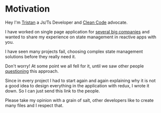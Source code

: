 # Motivation

Hey I'm [Tristan](https://github.com/firsttris) a Js/Ts Developer and [Clean Code](https://www.youtube.com/watch?v=UjhX2sVf0eg) advocate.

I have worked on single page application for [several big companies](https://firsttris.github.io/gatsby-cv/) and wanted to share my experience on state management in reactive apps with you.

I have seen many projects fail, choosing complex state management solutions before they really need it.

Don't worry! At some point we all fell for it, until we saw other people [questioning](https://youtu.be/Q54YDGC_t3Y?t=357) this approach.

Since in every project I had to start again and again explaining why it is not a good idea to design everything in the application with redux, I wrote it down. So I can just send this link to the people.

Please take my opinion with a grain of salt, other developers like to create many files and I respect that.

